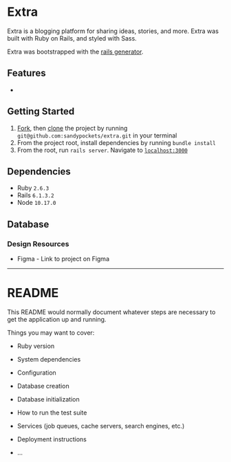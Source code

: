 # Extra
Extra is a blogging platform for sharing ideas, stories, and more. Extra was built with Ruby on Rails, and styled with Sass.

Extra was bootstrapped with the [rails generator](https://guides.rubyonrails.org/getting_started.html#creating-the-blog-application).

## Features

* 

## Getting Started

1. [Fork](https://docs.github.com/en/github/getting-started-with-github/fork-a-repo), then [clone](https://github.com/git-guides/git-clone) the project by running `git@github.com:sandypockets/extra.git` in your terminal
2. From the project root, install dependencies by running `bundle install`
3. From the root, run `rails server`. Navigate to [`localhost:3000`](http:localhost:3000)

## Dependencies

* Ruby `2.6.3`
* Rails `6.1.3.2`
* Node `10.17.0`

## Database




### Design Resources
* Figma - Link to project on Figma

---

# README

This README would normally document whatever steps are necessary to get the
application up and running.

Things you may want to cover:

* Ruby version

* System dependencies

* Configuration

* Database creation

* Database initialization

* How to run the test suite

* Services (job queues, cache servers, search engines, etc.)

* Deployment instructions

* ...
